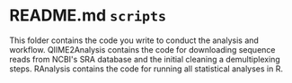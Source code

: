# README.md `scripts`

This folder contains the code you write to conduct the analysis and workflow.
QIIME2Analysis contains the code for downloading sequence reads from NCBI's SRA database and the initial cleaning a demultiplexing steps. 
RAnalysis contains the code for running all statistical analyses in R.
